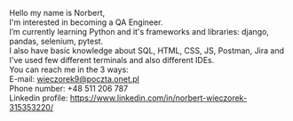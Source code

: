 Hello my name is Norbert,<br />
I'm interested in becoming a QA Engineer.<br />
I’m currently learning Python and it's frameworks and libraries: django, pandas, selenium, pytest.<br />
I also have basic knowledge about SQL, HTML, CSS, JS, Postman, Jira and I've used few different terminals and also different IDEs.<br />
You can reach me in the 3 ways:<br />
E-mail: wieczorek9@poczta.onet.pl<br />
Phone number: +48 511 206 787<br />
Linkedin profile: https://www.linkedin.com/in/norbert-wieczorek-315353220/<br />
